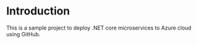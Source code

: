 # Introduction
This is a sample project to deploy .NET core microservices to Azure cloud using GitHub.
